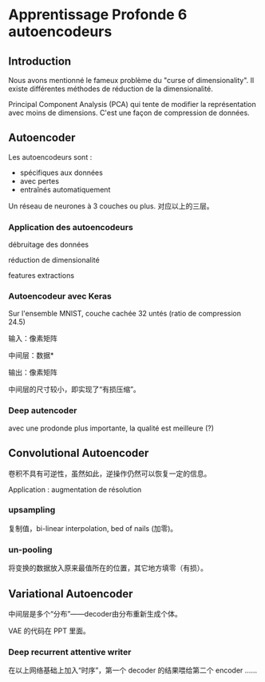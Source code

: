 # Apprentissage Profonde 6 autoencodeurs

## Introduction

Nous avons mentionné le fameux problème du "curse of dimensionality". Il existe différentes méthodes de réduction de la dimensionalité.

Principal Component Analysis (PCA) qui tente de modifier la représentation avec moins de dimensions. C'est une façon de compression de données.

## Autoencoder

Les autoencodeurs sont :

- spécifiques aux données
- avec pertes
- entraînés automatiquement

Un réseau de neurones à 3 couches ou plus. 对应以上的三层。

### Application des autoencodeurs

débruitage des données

réduction de dimensionalité

features extractions

### Autoencodeur avec Keras

Sur l'ensemble MNIST, couche cachée 32 untés (ratio de compression 24.5)

输入：像素矩阵

中间层：数据*

输出：像素矩阵

中间层的尺寸较小，即实现了“有损压缩”。

### Deep autencoder

avec une prodonde plus importante, la qualité est meilleure (?)

## Convolutional Autoencoder

卷积不具有可逆性，虽然如此，逆操作仍然可以恢复一定的信息。

Application : augmentation de résolution

### upsampling

复制值，bi-linear interpolation, bed of nails (加零)。

### un-pooling

将变换的数据放入原来最值所在的位置，其它地方填零（有损）。

## Variational Autoencoder

中间层是多个“分布”——decoder由分布重新生成个体。

VAE 的代码在 PPT 里面。

### Deep recurrent attentive writer

在以上网络基础上加入“时序”，第一个 decoder 的结果喂给第二个 encoder ……

